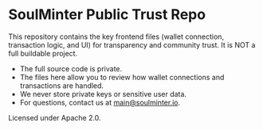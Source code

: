 # SoulMinter Public Trust Repo

This repository contains the key frontend files (wallet connection, transaction logic, and UI) for transparency and community trust. It is NOT a full buildable project.

- The full source code is private.
- The files here allow you to review how wallet connections and transactions are handled.
- We never store private keys or sensitive user data.
- For questions, contact us at main@soulminter.io.

Licensed under Apache 2.0.